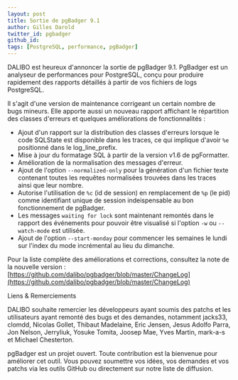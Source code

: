 ```yaml
---
layout: post
title: Sortie de pgBadger 9.1
author: Gilles Darold
twitter_id: pgbadger
github_id: 
tags: [PostgreSQL, performance, pgBadger]
---
```

DALIBO est heureux d'annoncer la sortie de pgBadger 9.1.
PgBadger est un analyseur de performances pour PostgreSQL, conçu pour produire rapidement des rapports détaillés à partir de vos fichiers de logs PostgreSQL.

<!--MORE-->
Il s'agit d'une version de maintenance corrigeant un certain nombre de bugs mineurs.
Elle apporte aussi un nouveau rapport affichant le répartition des classes d'erreurs
et quelques améliorations de fonctionnalités :

  * Ajout d'un rapport sur la distribution des classes d'erreurs lorsque le code SQLState est disponible dans les traces, ce qui implique d'avoir `%e` positionné dans le log_line_prefix.
  * Mise à jour du formatage SQL à partir de la version v1.6 de pgFormatter.
  * Amélioration de la normalisation des messages d'erreur.
  * Ajout de l'option `--normalized-only` pour la génération d'un fichier texte contenant toutes les requêtes normalisées trouvées dans les traces ainsi que leur nombre.
  * Autorise l'utilisation de `%c` (id de session) en remplacement de `%p` (le pid) comme identifiant unique de session indeispensable au bon fonctionnement de pgBadger.
  * Les messages `waiting for lock` sont maintenant remontés dans le rapport des événements pour pouvoir être visualisé si l'option `-w` ou `--watch-mode` est utilisée.
  * Ajout de l'option `--start-monday` pour commencer les semaines le lundi sur l'index du mode incrémental au lieu du dimanche.

Pour la liste complète des améliorations et corrections, consultez la note de la nouvelle version :
[https://github.com/dalibo/pgbadger/blob/master/ChangeLog](https://github.com/dalibo/pgbadger/blob/master/ChangeLog)

Liens & Remerciements

DALIBO souhaite remercier les développeurs ayant soumis des patchs et les utilisateurs ayant remonté des bugs et des demandes, notamment jacks33, clomdd, Nicolas Gollet, Thibaut Madelaine, Eric Jensen, Jesus Adolfo Parra, Jon Nelson, Jerryliuk, Yosuke Tomita, Joosep Mae, Yves Martin, mark-a-s et Michael Chesterton.

pgBadger est un projet ouvert. Toute contribution est la bienvenue pour améliorer cet outil.
Vous pouvez soumettre vos idées, vos demandes et vos patchs via les outils GitHub ou directement sur notre liste de diffusion.
